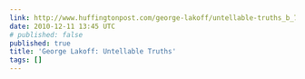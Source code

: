 ```yaml
---
link: http://www.huffingtonpost.com/george-lakoff/untellable-truths_b_794832.html
date: 2010-12-11 13:45 UTC
# published: false
published: true
title: 'George Lakoff: Untellable Truths'
tags: []
---
```



